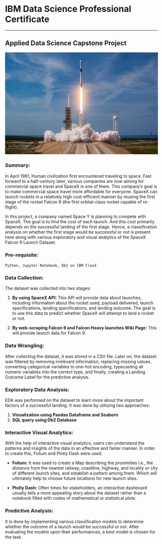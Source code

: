 # IBM Data Science Professional Certificate 

---

## Applied Data Science Capstone Project

![alt text](https://github.com/tanjimanasreen/MOOC-courses/blob/main/IBM%20Data%20Science%20Professional%20Certificate/Applied%20Data%20Science%20Capstone%20(Course%2010)/Screenshots/Falcon9.jpg)

### Summary:
In April 1961, Human civilization first encountered traveling to space. Fast forward to a half-century later, various companies are now aiming for commercial space travel and SpaceX is one of them. This company’s goal is to make commercial space travel more affordable for everyone. SpaceX can launch rockets in a relatively high cost-efficient manner by reusing the first stage of the rocket Falcon 9 (the first orbital-class rocket capable of re-flight). 

In this project, a company named Space Y is planning to compete with SpaceX. The goal is to find the cost of each launch. And this cost primarily depends on the successful landing of the first stage. Hence, a classification analysis on whether the first stage would be successful or not is present here along with various exploratory and visual analytics of the SpaceX Falcon 9 Launch Dataset.

### Pre-requisite:
```
Python, Jupyter Notebook, Db2 on IBM Cloud
```

### Data Collection:
The dataset was collected into two stages:

1. **By using SpaceX API:** This API will provide data about launches, including information about the rocket used, payload delivered, launch specifications, landing specifications, and landing outcome. The goal is to use this data to predict whether SpaceX will attempt to land a rocket or not.


2. **By web-scraping Falcon 9 and Falcon Heavy launches Wiki Page:** This will provide launch data for Falcon 9.

### Data Wrangling:
After collecting the dataset, it was stored in a CSV file. Later on, the dataset was filtered by removing irrelevant information, replacing missing values, converting categorical variables to one-hot encoding, typecasting all numeric variables into the correct type, and finally, creating a Landing Outcome Label for the predictive analysis. 

### Exploratory Data Analysis:
EDA was performed on the dataset to learn more about the important factors of a successful landing. It was done by utilizing two approaches:
1. **Visualization using Pandas Dataframe and Seaborn**
2. **SQL query using Db2 Database**

### Interactive Visual Analytics:
With the help of interactive visual analytics, users can understand the patterns and insights of the data in an effective and faster manner. In order to create this, Folium and Plotly Dash were used.
- **Folium:** It was used to create a Map describing the proximities i.e., the distance from the nearest railway, coastline, highway, and locality or city of different launch sites, and establish a pattern among them. Which will ultimately help to choose future locations for new launch sites. 


- **Plotly Dash:** Often times for stakeholders, an interactive dashboard usually tells a more appealing story about the dataset rather than a notebook filled with codes of mathematical or statistical plots. 

### Predictive Analysis:
It is done by implementing various classification models to determine whether the outcome of a launch would be successful or not. After evaluating the models upon their performances, a best model is chosen for the task.


